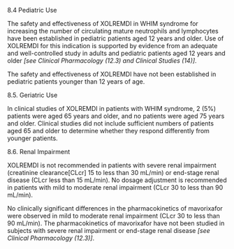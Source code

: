 8.4 Pediatric Use

The safety and effectiveness of XOLREMDI in WHIM syndrome for increasing the number of circulating mature neutrophils and lymphocytes have been established in pediatric patients aged 12 years and older. Use of XOLREMDI for this indication is supported by evidence from an adequate and well-controlled study in adults and pediatric patients aged 12 years and older _[see Clinical Pharmacology (12.3) and Clinical Studies (14)]_.

The safety and effectiveness of XOLREMDI have not been established in pediatric patients younger than 12 years of age.

8.5. Geriatric Use

In clinical studies of XOLREMDI in patients with WHIM syndrome, 2 (5%) patients were aged 65 years and older, and no patients were aged 75 years and older. Clinical studies did not include sufficient numbers of patients aged 65 and older to determine whether they respond differently from younger patients.

8.6. Renal Impairment

XOLREMDI is not recommended in patients with severe renal impairment (creatinine clearance[CLcr] 15 to less than 30 mL/min) or end-stage renal disease (CLcr less than 15 mL/min). No dosage adjustment is recommended in patients with mild to moderate renal impairment (CLcr 30 to less than 90 mL/min).

No clinically significant differences in the pharmacokinetics of mavorixafor were observed in mild to moderate renal impairment (CLcr 30 to less than 90 mL/min). The pharmacokinetics of mavorixafor have not been studied in subjects with severe renal impairment or end-stage renal disease _[see Clinical Pharmacology (12.3)]_.
